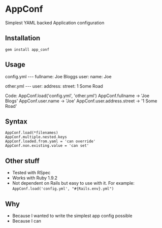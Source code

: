 AppConf
=======
Simplest YAML backed Application configuration

Installation
----------------------------------
    gem install app_conf

Usage
----------------------------------
config.yml
    ---
    fullname: Joe Bloggs
    user:
      name: Joe

other.yml
    ---
    user:
      address:
        street: 1 Some Road

Code:
    AppConf.load('config.yml', 'other.yml')
    AppConf.fullname -> 'Joe Blogs'
    AppConf.user.name -> 'Joe'
    AppConf.user.address.street -> '1 Some Road'

Syntax
----------------------------------
    AppConf.load(*filenames)
    AppConf.multiple.nested.keys
    AppConf.loaded.from.yaml = 'can override'
    AppConf.non.existing.value = 'can set'

Other stuff
----------------------------------
* Tested with RSpec
* Works with Ruby 1.9.2
* Not dependent on Rails but easy to use with it. For example:
    `AppConf.load('config.yml', "#{Rails.env}.yml")`

Why
----------------------------------
* Because I wanted to write the simplest app config possible
* Because I can

